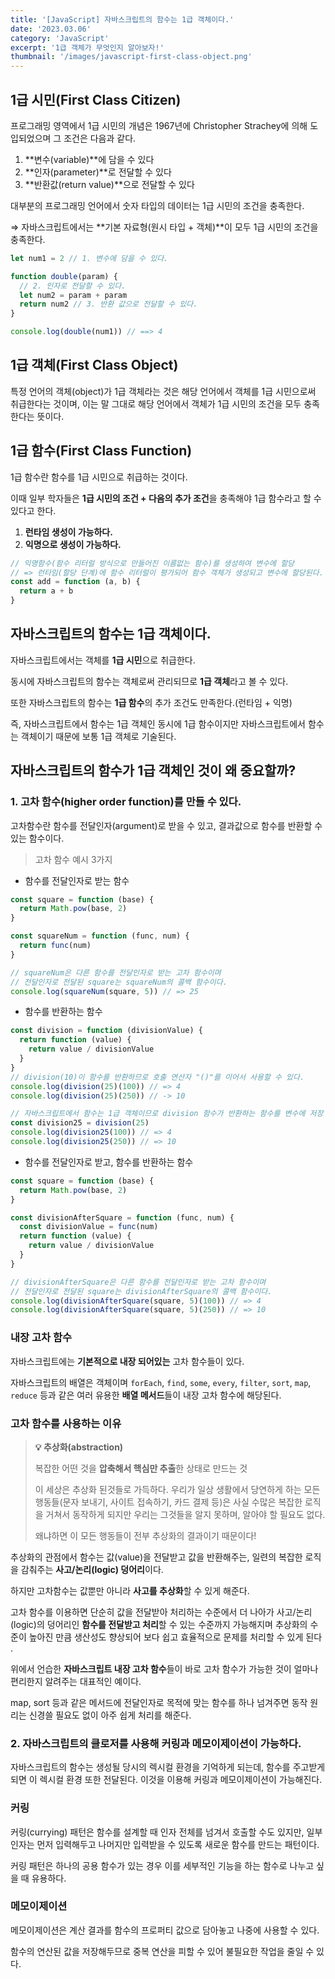 ```yaml
---
title: '[JavaScript] 자바스크립트의 함수는 1급 객체이다.'
date: '2023.03.06'
category: 'JavaScript'
excerpt: '1급 객체가 무엇인지 알아보자!'
thumbnail: '/images/javascript-first-class-object.png'
---
```


## 1급 시민(First Class Citizen)

프로그래밍 영역에서 1급 시민의 개념은 1967년에 Christopher Strachey에 의해 도입되었으며 그 조건은 다음과 같다.

1. **변수\(variable\)**에 담을 수 있다
2. **인자\(parameter\)**로 전달할 수 있다
3. **반환값\(return value\)**으로 전달할 수 있다

대부분의 프로그래밍 언어에서 숫자 타입의 데이터는 1급 시민의 조건을 충족한다.

⇒ 자바스크립트에서는 **기본 자료형\(원시 타입 + 객체\)**이 모두 1급 시민의 조건을 충족한다.

```jsx
let num1 = 2 // 1. 변수에 담을 수 있다.

function double(param) {
  // 2. 인자로 전달할 수 있다.
  let num2 = param + param
  return num2 // 3. 반환 값으로 전달할 수 있다.
}

console.log(double(num1)) // ==> 4
```

## 1급 객체(First Class Object)

특정 언어의 객체(object)가 1급 객체라는 것은 해당 언어에서 객체를 1급 시민으로써 취급한다는 것이며,
이는 말 그대로 해당 언어에서 객체가 1급 시민의 조건을 모두 충족한다는 뜻이다.

## 1급 함수(First Class Function)

1급 함수란 함수를 1급 시민으로 취급하는 것이다.

이때 일부 학자들은 **1급 시민의 조건 + 다음의 추가 조건**을 충족해야 1급 함수라고 할 수 있다고 한다.

1. **런타임 생성이 가능하다.**
2. **익명으로 생성이 가능하다.**

```jsx
// 익명함수(함수 리터럴 방식으로 만들어진 이름없는 함수)를 생성하여 변수에 할당
// => 런타임(할당 단계)에 함수 리터럴이 평가되어 함수 객체가 생성되고 변수에 할당된다.
const add = function (a, b) {
  return a + b
}
```

## 자바스크립트의 함수는 1급 객체이다.

자바스크립트에서는 객체를 **1급 시민**으로 취급한다.

동시에 자바스크립트의 함수는 객체로써 관리되므로 **1급 객체**라고 볼 수 있다.

또한 자바스크립트의 함수는 **1급 함수**의 추가 조건도 만족한다.(런타임 + 익명)

즉, 자바스크립트에서 함수는 1급 객체인 동시에 1급 함수이지만
자바스크립트에서 함수는 객체이기 때문에 보통 1급 객체로 기술된다.

## 자바스크립트의 함수가 1급 객체인 것이 왜 중요할까?

### 1. 고차 함수(higher order function)를 만들 수 있다.

고차함수란 함수를 전달인자(argument)로 받을 수 있고, 결과값으로 함수를 반환할 수 있는 함수이다.

> 고차 함수 예시 3가지

- 함수를 전달인자로 받는 함수

```jsx
const square = function (base) {
  return Math.pow(base, 2)
}

const squareNum = function (func, num) {
  return func(num)
}

// squareNum은 다른 함수를 전달인자로 받는 고차 함수이며
// 전달인자로 전달된 square는 squareNum의 콜백 함수이다.
console.log(squareNum(square, 5)) // => 25
```

- 함수를 반환하는 함수

```jsx
const division = function (divisionValue) {
  return function (value) {
    return value / divisionValue
  }
}
// division(10)이 함수를 반환하므로 호출 연산자 "()"를 이어서 사용할 수 있다.
console.log(division(25)(100)) // => 4
console.log(division(25)(250)) // -> 10

// 자바스크립트에서 함수는 1급 객체이므로 division 함수가 반환하는 함수를 변수에 저장 가능
const division25 = division(25)
console.log(division25(100)) // => 4
console.log(division25(250)) // => 10
```

- 함수를 전달인자로 받고, 함수를 반환하는 함수

```jsx
const square = function (base) {
  return Math.pow(base, 2)
}

const divisionAfterSquare = function (func, num) {
  const divisionValue = func(num)
  return function (value) {
    return value / divisionValue
  }
}

// divisionAfterSquare은 다른 함수를 전달인자로 받는 고차 함수이며
// 전달인자로 전달된 square는 divisionAfterSquare의 콜백 함수이다.
console.log(divisionAfterSquare(square, 5)(100)) // => 4
console.log(divisionAfterSquare(square, 5)(250)) // => 10
```

### 내장 고차 함수

자바스크립트에는 **기본적으로 내장 되어있는** 고차 함수들이 있다.

자바스크립트의 배열은 객체이며 `forEach`, `find`, `some`, `every`, `filter`, `sort`, `map`, `reduce` 등과 같은 여러 유용한 **배열 메서드**들이 내장 고차 함수에 해당된다.

### 고차 함수를 사용하는 이유

> **💡 추상화(abstraction)**
>
> 복잡한 어떤 것을 **압축해서 핵심만 추출**한 상태로 만드는 것
>
> 이 세상은 추상화 된것들로 가득하다.
> 우리가 일상 생활에서 당연하게 하는 모든 행동들(문자 보내기, 사이트 접속하기, 카드 결제 등)은 사실 수많은 복잡한 로직을 거쳐서 동작하게 되지만 우리는 그것들을 알지 못하며, 알아야 할 필요도 없다.
>
> 왜냐하면 이 모든 행동들이 전부 추상화의 결과이기 때문이다!

추상화의 관점에서 함수는 값(value)을 전달받고 값을 반환해주는, 일련의 복잡한 로직을 감춰주는 **사고/논리(logic) 덩어리**이다.

하지만 고차함수는 값뿐만 아니라 **사고를 추상화**할 수 있게 해준다.

고차 함수를 이용하면 단순히 값을 전달받아 처리하는 수준에서 더 나아가
사고/논리(logic)의 덩어리인 **함수를 전달받고 처리**할 수 있는 수준까지 가능해지며 추상화의 수준이 높아진 만큼 생산성도 향상되어 보다 쉽고 효율적으로 문제를 처리할 수 있게 된다 .

위에서 언습한 **자바스크립트 내장 고차 함수**들이 바로 고차 함수가 가능한 것이 얼마나 편리한지 알려주는 대표적인 예이다.

map, sort 등과 같은 메서드에 전달인자로 목적에 맞는 함수를 하나 넘겨주면 동작 원리는 신경쓸 필요도 없이 아주 쉽게 처리를 해준다.

### 2. 자바스크립트의 클로저를 사용해 커링과 메모이제이션이 가능하다.

자바스크립트의 함수는 생성될 당시의 렉시컬 환경을 기억하게 되는데, 함수를 주고받게 되면 이 렉시컬 환경 또한 전달된다. 이것을 이용해 커링과 메모이제이션이 가능해진다.

### 커링

커링(currying) 패턴은 함수를 설계할 때 인자 전체를 넘겨서 호출할 수도 있지만, 일부 인자는 먼저 입력해두고 나머지만 입력받을 수 있도록 새로운 함수를 만드는 패턴이다.

커링 패턴은 하나의 공용 함수가 있는 경우 이를 세부적인 기능을 하는 함수로 나누고 싶을 때 유용하다.

### 메모이제이션

메모이제이션은 계산 결과를 함수의 프로퍼티 값으로 담아놓고 나중에 사용할 수 있다.

함수의 연산된 값을 저장해두므로 중복 연산을 피할 수 있어 불필요한 작업을 줄일 수 있다.
